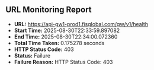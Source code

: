 ## URL Monitoring Report

- **URL:** https://api-gw1-prod1.fisglobal.com/gw/v1/health
- **Start Time:** 2025-08-30T22:33:59.897082
- **End Time:** 2025-08-30T22:34:00.072360
- **Total Time Taken:** 0.175278 seconds
- **HTTP Status Code:** 403
- **Status:** Failure
- **Failure Reason:** HTTP Status Code: 403
